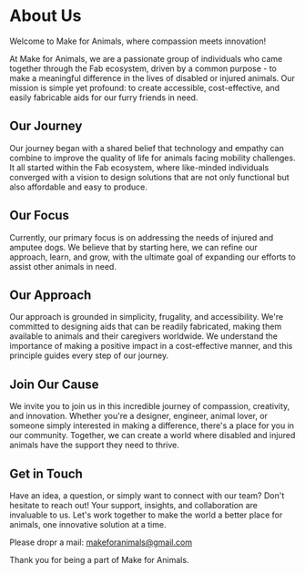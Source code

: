 # About Us

Welcome to Make for Animals, where compassion meets innovation!

At Make for Animals, we are a passionate group of individuals who came together through the Fab ecosystem, driven by a common purpose - to make a meaningful difference in the lives of disabled or injured animals. Our mission is simple yet profound: to create accessible, cost-effective, and easily fabricable aids for our furry friends in need.

## Our Journey

Our journey began with a shared belief that technology and empathy can combine to improve the quality of life for animals facing mobility challenges. It all started within the Fab ecosystem, where like-minded individuals converged with a vision to design solutions that are not only functional but also affordable and easy to produce.

## Our Focus

Currently, our primary focus is on addressing the needs of injured and amputee dogs. We believe that by starting here, we can refine our approach, learn, and grow, with the ultimate goal of expanding our efforts to assist other animals in need.

## Our Approach

Our approach is grounded in simplicity, frugality, and accessibility. We're committed to designing aids that can be readily fabricated, making them available to animals and their caregivers worldwide. We understand the importance of making a positive impact in a cost-effective manner, and this principle guides every step of our journey.

## Join Our Cause

We invite you to join us in this incredible journey of compassion, creativity, and innovation. Whether you're a designer, engineer, animal lover, or someone simply interested in making a difference, there's a place for you in our community. Together, we can create a world where disabled and injured animals have the support they need to thrive.

## Get in Touch

Have an idea, a question, or simply want to connect with our team? Don't hesitate to reach out! Your support, insights, and collaboration are invaluable to us. Let's work together to make the world a better place for animals, one innovative solution at a time.

Please dropr a mail: makeforanimals@gmail.com

Thank you for being a part of Make for Animals.

